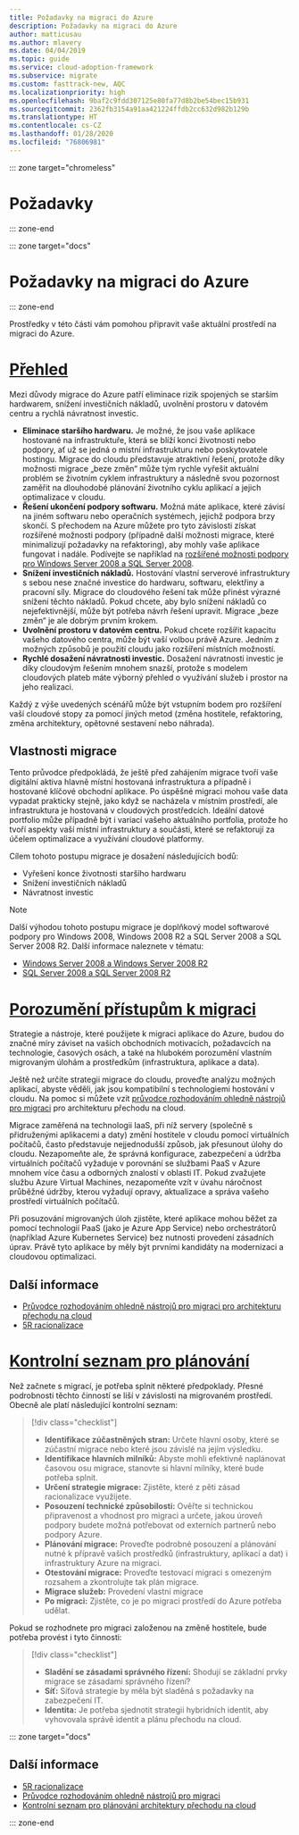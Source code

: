 ```yaml
---
title: Požadavky na migraci do Azure
description: Požadavky na migraci do Azure
author: matticusau
ms.author: mlavery
ms.date: 04/04/2019
ms.topic: guide
ms.service: cloud-adoption-framework
ms.subservice: migrate
ms.custom: fasttrack-new, AQC
ms.localizationpriority: high
ms.openlocfilehash: 9baf2c9fdd307125e80fa77d8b2be54bec15b931
ms.sourcegitcommit: 2362fb3154a91aa421224ffdb2cc632d982b129b
ms.translationtype: HT
ms.contentlocale: cs-CZ
ms.lasthandoff: 01/28/2020
ms.locfileid: "76806981"
---
```

::: zone target="chromeless"

# <a name="prerequisites"></a>Požadavky

::: zone-end

::: zone target="docs"

# <a name="prerequisites-for-migrating-to-azure"></a>Požadavky na migraci do Azure

::: zone-end

Prostředky v této části vám pomohou připravit vaše aktuální prostředí na migraci do Azure.

# <a name="overviewtaboverview"></a>[Přehled](#tab/Overview)

Mezi důvody migrace do Azure patří eliminace rizik spojených se starším hardwarem, snížení investičních nákladů, uvolnění prostoru v datovém centru a rychlá návratnost investic.

- **Eliminace staršího hardwaru.** Je možné, že jsou vaše aplikace hostované na infrastruktuře, která se blíží konci životnosti nebo podpory, ať už se jedná o místní infrastrukturu nebo poskytovatele hostingu. Migrace do cloudu představuje atraktivní řešení, protože díky možnosti migrace „beze změn“ může tým rychle vyřešit aktuální problém se životním cyklem infrastruktury a následně svou pozornost zaměřit na dlouhodobé plánování životního cyklu aplikací a jejich optimalizace v cloudu.
- **Řešení ukončení podpory softwaru.** Možná máte aplikace, které závisí na jiném softwaru nebo operačních systémech, jejichž podpora brzy skončí. S přechodem na Azure můžete pro tyto závislosti získat rozšířené možnosti podpory (případně další možnosti migrace, které minimalizují požadavky na refaktoring), aby mohly vaše aplikace fungovat i nadále. Podívejte se například na [rozšířené možnosti podpory pro Windows Server 2008 a SQL Server 2008](https://azure.microsoft.com/blog/announcing-new-options-for-sql-server-2008-and-windows-server-2008-end-of-support).
- **Snížení investičních nákladů.** Hostování vlastní serverové infrastruktury s sebou nese značné investice do hardwaru, softwaru, elektřiny a pracovní síly. Migrace do cloudového řešení tak může přinést výrazné snížení těchto nákladů. Pokud chcete, aby bylo snížení nákladů co nejefektivnější, může být potřeba návrh řešení upravit. Migrace „beze změn“ je ale dobrým prvním krokem.
- **Uvolnění prostoru v datovém centru.** Pokud chcete rozšířit kapacitu vašeho datového centra, může být vaší volbou právě Azure. Jedním z možných způsobů je použití cloudu jako rozšíření místních možností.
- **Rychlé dosažení návratnosti investic.** Dosažení návratnosti investic je díky cloudovým řešením mnohem snazší, protože s modelem cloudových plateb máte výborný přehled o využívání služeb i prostor na jeho realizaci.

Každý z výše uvedených scénářů může být vstupním bodem pro rozšíření vaší cloudové stopy za pomocí jiných metod (změna hostitele, refaktoring, změna architektury, opětovné sestavení nebo náhrada).

## <a name="migration-characteristics"></a>Vlastnosti migrace

Tento průvodce předpokládá, že ještě před zahájením migrace tvoří vaše digitální aktiva hlavně místní hostovaná infrastruktura a případně i hostované klíčové obchodní aplikace. Po úspěšné migraci mohou vaše data vypadat prakticky stejně, jako když se nacházela v místním prostředí, ale infrastruktura je hostovaná v cloudových prostředcích. Ideální datové portfolio může případně být i variací vašeho aktuálního portfolia, protože ho tvoří aspekty vaší místní infrastruktury a součásti, které se refaktorují za účelem optimalizace a využívání cloudové platformy.

Cílem tohoto postupu migrace je dosažení následujících bodů:

- Vyřešení konce životnosti staršího hardwaru
- Snížení investičních nákladů
- Návratnost investic

> [!NOTE]
> Další výhodou tohoto postupu migrace je doplňkový model softwarové podpory pro Windows 2008, Windows 2008 R2 a SQL Server 2008 a SQL Server 2008 R2. Další informace naleznete v tématu:
>
> - [Windows Server 2008 a Windows Server 2008 R2](https://www.microsoft.com/cloud-platform/windows-server-2008)
> - [SQL Server 2008 a SQL Server 2008 R2](https://www.microsoft.com/sql-server/sql-server-2008)

# <a name="understand-migration-approachestabapproach"></a>[Porozumění přístupům k migraci](#tab/Approach)

Strategie a nástroje, které použijete k migraci aplikace do Azure, budou do značné míry záviset na vašich obchodních motivacích, požadavcích na technologie, časových osách, a také na hlubokém porozumění vlastním migrovaným úlohám a prostředkům (infrastruktura, aplikace a data).

Ještě než určíte strategii migrace do cloudu, proveďte analýzu možných aplikací, abyste věděli, jak jsou kompatibilní s technologiemi hostování v cloudu. Na pomoc si můžete vzít [průvodce rozhodováním ohledně nástrojů pro migraci](../../decision-guides/migrate-decision-guide/index.md) pro architekturu přechodu na cloud.

Migrace zaměřená na technologii IaaS, při níž servery (společně s přidruženými aplikacemi a daty) změní hostitele v cloudu pomocí virtuálních počítačů, často představuje nejjednodušší způsob, jak přesunout úlohy do cloudu. Nezapomeňte ale, že správná konfigurace, zabezpečení a údržba virtuálních počítačů vyžaduje v porovnání se službami PaaS v Azure mnohem více času a odborných znalostí v oblasti IT. Pokud zvažujete službu Azure Virtual Machines, nezapomeňte vzít v úvahu náročnost průběžné údržby, kterou vyžadují opravy, aktualizace a správa vašeho prostředí virtuálních počítačů.

Při posuzování migrovaných úloh zjistěte, které aplikace mohou běžet za pomocí technologií PaaS (jako je Azure App Service) nebo orchestrátorů (například Azure Kubernetes Service) bez nutnosti provedení zásadních úprav. Právě tyto aplikace by měly být prvními kandidáty na modernizaci a cloudovou optimalizaci.

## <a name="learn-more"></a>Další informace

- [Průvodce rozhodováním ohledně nástrojů pro migraci pro architekturu přechodu na cloud](../../decision-guides/migrate-decision-guide/index.md)
- [5R racionalizace](../../digital-estate/5-rs-of-rationalization.md)

# <a name="planning-checklisttabchecklist"></a>[Kontrolní seznam pro plánování](#tab/Checklist)

Než začnete s migrací, je potřeba splnit některé předpoklady. Přesné podrobnosti těchto činností se liší v závislosti na migrovaném prostředí. Obecně ale platí následující kontrolní seznam:

> [!div class="checklist"]
>
> - **Identifikace zúčastněných stran:** Určete hlavní osoby, které se zúčastní migrace nebo které jsou závislé na jejím výsledku.
> - **Identifikace hlavních milníků:** Abyste mohli efektivně naplánovat časovou osu migrace, stanovte si hlavní milníky, které bude potřeba splnit.
> - **Určení strategie migrace:** Zjistěte, které z pěti zásad racionalizace využijete.
> - **Posouzení technické způsobilosti:** Ověřte si technickou připravenost a vhodnost pro migraci a určete, jakou úroveň podpory budete možná potřebovat od externích partnerů nebo podpory Azure.
> - **Plánování migrace:** Proveďte podrobné posouzení a plánování nutné k přípravě vašich prostředků (infrastruktury, aplikací a dat) i infrastruktury Azure na migraci.
> - **Otestování migrace:** Proveďte testovací migraci s omezeným rozsahem a zkontrolujte tak plán migrace.
> - **Migrace služeb:** Provedení vlastní migrace
> - **Po migraci:** Zjistěte, co je po migraci prostředí do Azure potřeba udělat.

Pokud se rozhodnete pro migraci založenou na změně hostitele, bude potřeba provést i tyto činnosti:

> [!div class="checklist"]
>
> - **Sladění se zásadami správného řízení:** Shodují se základní prvky migrace se zásadami správného řízení?
> - **Síť:** Síťová strategie by měla být sladěná s požadavky na zabezpečení IT.
> - **Identita:** Je potřeba sjednotit strategii hybridních identit, aby vyhovovala správě identit a plánu přechodu na cloud.

::: zone target="docs"

<!-- markdownlint-disable MD024 -->

## <a name="learn-more"></a>Další informace

- [5R racionalizace](../../digital-estate/5-rs-of-rationalization.md)
- [Průvodce rozhodováním ohledně nástrojů pro migraci](../../decision-guides/migrate-decision-guide/index.md)
- [Kontrolní seznam pro plánování architektury přechodu na cloud](../migration-considerations/prerequisites/planning-checklist.md)

::: zone-end
